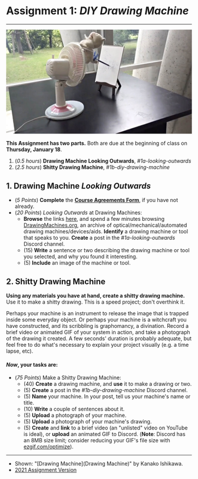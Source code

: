 # Assignment 1: *DIY Drawing Machine*

---

[![Fan/Toy Drawing Machine](img/fan-drawing-machine.jpg)](https://vimeo.com/305405463)

**This Assignment has two parts.** Both are due at the beginning of class on **Thursday, January 18**.

1. (*0.5 hours*) **Drawing Machine Looking Outwards**, *#1a-looking-outwards* 
2. (*2.5 hours*) **Shitty Drawing Machine**, *#1b-diy-drawing-machine*



## 1. Drawing Machine *Looking Outwards*

* (*5 Points*) **Complete** the [**Course Agreements Form**](https://forms.gle/aJ3QvYeEK2PkCnYU6), if you have not already.
* (*20 Points*) *Looking Outwards* at Drawing Machines:
  * **Browse** the links [here](list.md), and spend a few minutes browsing [DrawingMachines.org](https://drawingmachines.org/), an archive of optical/mechanical/automated drawing machines/devices/aids. **Identify** a drawing machine or tool that speaks to you. **Create** a post in the *#1a-looking-outwards* Discord channel. 
  * (15) **Write** a sentence or two describing the drawing machine or tool you selected, and why you found it interesting.
  * (5) **Include** an image of the machine or tool. 


## 2. Shitty Drawing Machine

**Using any materials you have at hand, create a shitty drawing machine.** Use it to make a shitty drawing. This is a speed project; don't overthink it. 

Perhaps your machine is an instrument to release the image that is trapped inside some everyday object. Or perhaps your machine is a witchcraft you have constructed, and its scribbling is graphomancy, a divination. Record a brief video or animated GIF of your system in action, and take a photograph of the drawing it created. A few seconds' duration is probably adequate, but feel free to do what's necessary to explain your project visually (e.g. a time lapse, etc). 

#### *Now*, your tasks are: 

* (*75 Points*) Make a Shitty Drawing Machine:
	* (40) **Create** a drawing machine, and **use** it to make a drawing or two. 
	* (5) **Create** a post in the *#1b-diy-drawing-machine* Discord channel.
	* (5) **Name** your machine. In your post, tell us your machine's name or title. 
	* (10) **Write** a couple of sentences about it.
	* (5) **Upload** a photograph of your machine. 
	* (5) **Upload** a photograph of your machine's drawing. 
	* (5) **Create** and **link** to a brief video (an "unlisted" video on YouTube is ideal), or **upload** an animated GIF to Discord. (**Note**: Discord has an 8MB size limit; consider reducing your GIF's file size with [ezgif.com/optimize](https://ezgif.com/optimize)).

---

* Shown: "[Drawing Machine](Drawing Machine)" by Kanako Ishikawa.
* [2021 Assignment Version](https://courses.ideate.cmu.edu/60-428/f2021/offerings/1-drawing-machine/)